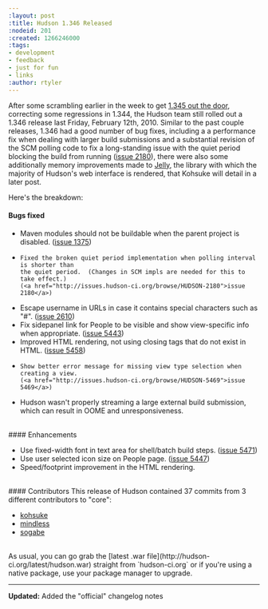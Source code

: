 ```yaml
---
:layout: post
:title: Hudson 1.346 Released
:nodeid: 201
:created: 1266246000
:tags:
- development
- feedback
- just for fun
- links
:author: rtyler
---
```

After some scrambling earlier in the week to get [1.345 out the door](http://blog.hudson-ci.org/content/breaking-hudson-1345-released), correcting some regressions in 1.344, the Hudson team still rolled out a 1.346 release last Friday, February 12th, 2010. Similar to the past couple releases, 1.346 had a good number of bug fixes, including a a performance fix when dealing with larger build submissions and a substantial revision of the SCM polling code to fix a long-standing issue with the quiet period blocking the build from running ([issue 2180](http://issues.hudson-ci.org/browse/HUDSON-2180)), there were also some additionally memory improvements made to <a id="aptureLink_sglHnjrHm5" href="http://en.wikipedia.org/wiki/Apache%20Jelly">Jelly</a>, the library with which the majority of Hudson's web interface is rendered, that Kohsuke will detail in a later post.


Here's the breakdown:


#### Bugs fixed
<ul class=image>
  <li class=bug>
    Maven modules should not be buildable when the parent project is disabled.
    (<a href="http://issues.hudson-ci.org/browse/HUDSON-1375">issue 1375</a>)
  <li class=bug>

    Fixed the broken quiet period implementation when polling interval is shorter than
    the quiet period.  (Changes in SCM impls are needed for this to take effect.) 
    (<a href="http://issues.hudson-ci.org/browse/HUDSON-2180">issue 2180</a>)
  <li class=bug>
    Escape username in URLs in case it contains special characters such as "#".
    (<a href="http://issues.hudson-ci.org/browse/HUDSON-2610">issue 2610</a>)
  <li class=bug>
    Fix sidepanel link for People to be visible and show view-specific info when appropriate.
    (<a href="http://issues.hudson-ci.org/browse/HUDSON-5443">issue 5443</a>)
  <li class=bug>
    Improved HTML rendering, not using closing tags that do not exist in HTML.
    (<a href="http://issues.hudson-ci.org/browse/HUDSON-5458">issue 5458</a>)
  <li class=bug>

    Show better error message for missing view type selection when creating a view.
    (<a href="http://issues.hudson-ci.org/browse/HUDSON-5469">issue 5469</a>)
  <li class=bug>
    Hudson wasn't properly streaming a large external build submission,
    which can result in OOME and unresponsiveness.
</ul>

<br clear="all"/>
#### Enhancements
<ul>
  <li class=rfe>
    Use fixed-width font in text area for shell/batch build steps.
    (<a href="http://issues.hudson-ci.org/browse/HUDSON-5471">issue 5471</a>)
  <li class=rfe>
    Use user selected icon size on People page.
    (<a href="http://issues.hudson-ci.org/browse/HUDSON-5447">issue 5447</a>)
  <li class=rfe>
    Speed/footprint improvement in the HTML rendering.
</ul>


<br clear="all"/>
#### Contributors 
This release of Hudson contained 37 commits from 3 different contributors to "core":

* <a id="aptureLink_YaPunVjeFQ" href="http://twitter.com/kohsukekawa">kohsuke</a>
* <a id="aptureLink_XwoYyUAc5v" href="http://blogs.sun.com/mindless">mindless</a>
* <a id="aptureLink_IPwBJtA60V" href="http://twitter.com/ssogabe">sogabe</a>


<br clear="all"/>
As usual, you can go grab the [latest .war file](http://hudson-ci.org/latest/hudson.war) straight from `hudson-ci.org` or if you're using a native package, use your package manager to upgrade.

----
**Updated:** Added the "official" changelog notes
<!--break-->
